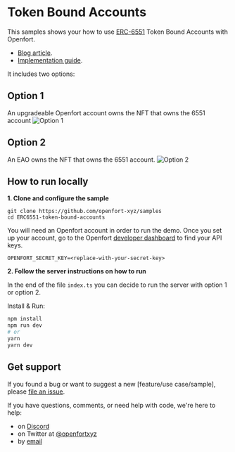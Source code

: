 # Token Bound Accounts

This samples shows your how to use [ERC-6551](https://eips.ethereum.org/EIPS/eip-6551) Token Bound Accounts with Openfort.

- [Blog article](https://www.openfort.xyz/blog/technical-dive-combining-token-bound-account-tba-with-account-abstraction-aa).
- [Implementation guide](https://www.openfort.xyz/docs/guides/resources/token-bound-accounts).

It includes two options:

## Option 1
An upgradeable Openfort account owns the NFT that owns the 6551 account
![Option 1](https://blog-cms.openfort.xyz/uploads/Group_348_05b11271b9.svg)

## Option 2
An EAO owns the NFT that owns the 6551 account.
![Option 2](https://blog-cms.openfort.xyz/uploads/Group_349_48e9e86864.svg)

## How to run locally

**1. Clone and configure the sample**

```
git clone https://github.com/openfort-xyz/samples
cd ERC6551-token-bound-accounts
```

You will need an Openfort account in order to run the demo. 
Once you set up your account, go to the Openfort [developer dashboard](https://dashboard.openfort.xyz/apikeys) to find your API keys.

```
OPENFORT_SECRET_KEY=<replace-with-your-secret-key>
```

**2. Follow the server instructions on how to run**

In the end of the file `index.ts` you can decide to run the server with option 1 or option 2.

Install & Run:

```bash
npm install
npm run dev
# or
yarn
yarn dev
```

## Get support
If you found a bug or want to suggest a new [feature/use case/sample], please [file an issue](../../../issues).

If you have questions, comments, or need help with code, we're here to help:
- on [Discord](https://discord.com/invite/t7x7hwkJF4)
- on Twitter at [@openfortxyz](https://twitter.com/openfortxyz)
- by [email](mailto:support+github@openfort.xyz)
